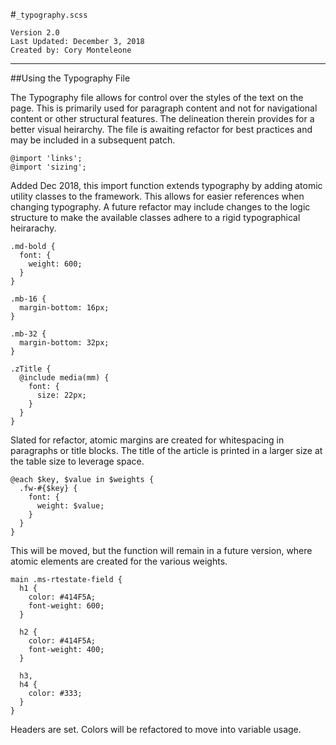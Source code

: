 #`_typography.scss`
```
Version 2.0
Last Updated: December 3, 2018
Created by: Cory Monteleone
```
***
##Using the Typography File

The Typography file allows for control over the styles of the text on the page. This is primarily used for paragraph content and not for navigational content or other structural features. The delineation therein provides for a better visual heirarchy. The file is awaiting refactor for best practices and may be included in a subsequent patch.

```
@import 'links';
@import 'sizing';

```

Added Dec 2018, this import function extends typography by adding atomic utility classes to the framework. This allows for easier references when changing typography. A future refactor may include changes to the logic structure to make the available classes adhere to a rigid typographical heirarachy.

```
.md-bold {
  font: {
    weight: 600;
  }
}

.mb-16 {
  margin-bottom: 16px;
}

.mb-32 {
  margin-bottom: 32px;
}

.zTitle {
  @include media(mm) {
    font: {
      size: 22px;
    }
  }
}
```

Slated for refactor, atomic margins are created for whitespacing in paragraphs or title blocks. The title of the article is printed in a larger size at the table size to leverage space.


```
@each $key, $value in $weights {
  .fw-#{$key} {
    font: {
      weight: $value;
    }
  }
}
```

This will be moved, but the function will remain in a future version, where atomic elements are created for the various weights.

```
main .ms-rtestate-field {
  h1 {
    color: #414F5A;
    font-weight: 600;
  }

  h2 {
    color: #414F5A;
    font-weight: 400;
  }

  h3,
  h4 {
    color: #333;
  }
}
```

Headers are set. Colors will be refactored to move into variable usage.